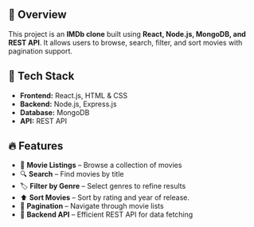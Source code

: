 ## 📌 Overview  
This project is an **IMDb clone** built using **React, Node.js, MongoDB, and REST API**. It allows users to browse, search, filter, and sort movies with pagination support.  

## 🚀 Tech Stack  
- **Frontend:** React.js, HTML & CSS  
- **Backend:** Node.js, Express.js  
- **Database:** MongoDB  
- **API:** REST API  

## 🔥 Features  
- 🎥 **Movie Listings** – Browse a collection of movies  
- 🔍 **Search** – Find movies by title  
- 🏷️ **Filter by Genre** – Select genres to refine results  
- ⬆️ **Sort Movies** – Sort by rating and year of release.  
- 📄 **Pagination** – Navigate through movie lists  
- 📡 **Backend API** – Efficient REST API for data fetching  
